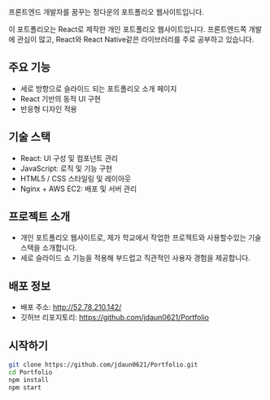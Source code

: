 프론트엔드 개발자를 꿈꾸는 정다운의 포트폴리오 웹사이트입니다. 

이 포트폴리오는 React로 제작한 개인 포트폴리오 웹사이트입니다. 
프론트엔드쪽 개발에 관심이 많고, React와 React Native같은 라이브러리를 주로 공부하고 있습니다.

## 주요 기능

- 세로 방향으로 슬라이드 되는 포트폴리오 소개 페이지  
- React 기반의 동적 UI 구현  
- 반응형 디자인 적용 

## 기술 스택

- React: UI 구성 및 컴포넌트 관리  
- JavaScript: 로직 및 기능 구현  
- HTML5 / CSS 스타일링 및 레이아웃  
- Nginx + AWS EC2: 배포 및 서버 관리

## 프로젝트 소개

- 개인 포트폴리오 웹사이트로, 제가 학교에서 작업한 프로젝트와 사용할수있는 기술 스택을 소개합니다.  
- 세로 슬라이드 쇼 기능을 적용해 부드럽고 직관적인 사용자 경험을 제공합니다.

## 배포 정보

- 배포 주소: http://52.78.210.142/
- 깃허브 리포지토리: https://github.com/jdaun0621/Portfolio

## 시작하기

```bash 
git clone https://github.com/jdaun0621/Portfolio.git
cd Portfolio
npm install
npm start
